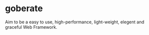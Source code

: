 # goberate
Aim to be a easy to use, high-performance, light-weight, elegent and graceful Web Framework. 
